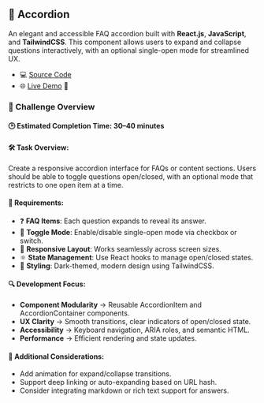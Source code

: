 ## 📂 Accordion

An elegant and accessible FAQ accordion built with **React.js**, **JavaScript**, and **TailwindCSS**. This component allows users to expand and collapse questions interactively, with an optional single-open mode for streamlined UX.

- 💻 [Source Code](/src/features/accordion)
- 🌐 [Live Demo](https://devfoundry.netlify.app/accordion) 🧠

### 🎯 Challenge Overview

#### 🕒 Estimated Completion Time: 30–40 minutes

#### 🛠️ Task Overview:

Create a responsive accordion interface for FAQs or content sections. Users should be able to toggle questions open/closed, with an optional mode that restricts to one open item at a time.

#### 📌 Requirements:

- ❓ **FAQ Items**: Each question expands to reveal its answer.
- 🔄 **Toggle Mode**: Enable/disable single-open mode via checkbox or switch.
- 📐 **Responsive Layout**: Works seamlessly across screen sizes.
- ⚛️ **State Management**: Use React hooks to manage open/closed states.
- 🎨 **Styling**: Dark-themed, modern design using TailwindCSS.

#### 🔍 Development Focus:

- **Component Modularity** → Reusable AccordionItem and AccordionContainer components.
- **UX Clarity** → Smooth transitions, clear indicators of open/closed state.
- **Accessibility** → Keyboard navigation, ARIA roles, and semantic HTML.
- **Performance** → Efficient rendering and state updates.

#### 🌟 Additional Considerations:

- Add animation for expand/collapse transitions.
- Support deep linking or auto-expanding based on URL hash.
- Consider integrating markdown or rich text support for answers.
